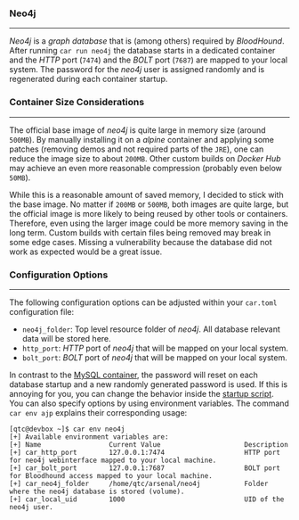 ### Neo4j

----

*Neo4j* is a *graph database* that is (among others) required by *BloodHound*. After running
``car run neo4j`` the database starts in a dedicated container and the *HTTP* port (``7474``)
and the *BOLT* port (``7687``) are mapped to your local system. The password for the *neo4j*
user is assigned randomly and is regenerated during each container startup.


### Container Size Considerations

----

The official base image of *neo4j* is quite large in memory size (around ``500MB``). By manually
installing it on a *alpine* container and applying some patches (removing demos and not required
parts of the ``JRE``), one can reduce the image size to about ``200MB``. Other custom builds
on *Docker Hub* may achieve an even more reasonable compression (probably even below ``50MB``).

While this is a reasonable amount of saved memory, I decided to stick with the base image. No matter
if ``200MB`` or ``500MB``, both images are quite large, but the official image is more likely to
being reused by other tools or containers. Therefore, even using the larger image could be more
memory saving in the long term. Custom builds with certain files being removed may break in some
edge cases. Missing a vulnerability because the database did not work as expected would be a great
issue.


### Configuration Options

----

The following configuration options can be adjusted within your ``car.toml`` configuration file:

* ``neo4j_folder``: Top level resource folder of *neo4j*. All database relevant data will be stored here.
* ``http_port``: *HTTP* port of *neo4j* that will be mapped on your local system.
* ``bolt_port``: *BOLT* port of *neo4j* that will be mapped on your local system.

In contrast to the [MySQL container](../mysql), the password will reset on each database startup and a new randomly
generated password is used. If this is annoying for you, you can change the behavior inside the [startup script](./scripts/start.sh).
You can also specify options by using environment variables. The command ``car env ajp`` explains their corresponding usage:

```console
[qtc@devbox ~]$ car env neo4j
[+] Available environment variables are:
[+] Name                 Current Value                     Description
[+] car_http_port        127.0.0.1:7474                    HTTP port for neo4j webinterface mapped to your local machine.
[+] car_bolt_port        127.0.0.1:7687                    BOLT port for Bloodhound access mapped to your local machine.
[+] car_neo4j_folder     /home/qtc/arsenal/neo4j           Folder where the neo4j database is stored (volume).
[+] car_local_uid        1000                              UID of the neo4j user.
```
